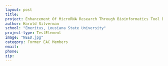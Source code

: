 ```yaml
---
layout: post
title:
project: Enhancement Of MicroRNA Research Through Bioinformatics Tool Development
author: Harold Silverman
school: "Emeritus, Lousiana State University"
project-type: TestElement
image: "NEED.jpg"
category: Former EAC Members
email:
phone:
zip:
---
```

